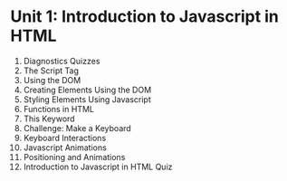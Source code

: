 # Unit 1: Introduction to Javascript in HTML 
01. Diagnostics Quizzes
02. The Script Tag
03. Using the DOM
04. Creating Elements Using the DOM
05. Styling Elements Using Javascript
06. Functions in HTML
07. This Keyword
08. Challenge: Make a Keyboard
09. Keyboard Interactions
10. Javascript Animations
11. Positioning and Animations
12. Introduction to Javascript in HTML Quiz
